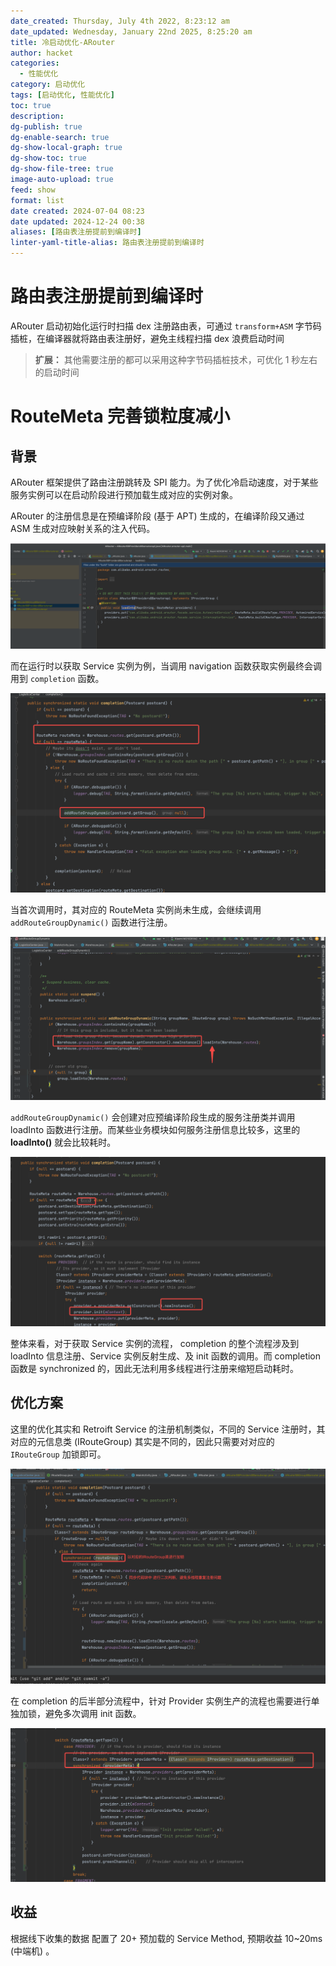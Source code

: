 ```yaml
---
date_created: Thursday, July 4th 2022, 8:23:12 am
date_updated: Wednesday, January 22nd 2025, 8:25:20 am
title: 冷启动优化-ARouter
author: hacket
categories:
  - 性能优化
category: 启动优化
tags: [启动优化, 性能优化]
toc: true
description: 
dg-publish: true
dg-enable-search: true
dg-show-local-graph: true
dg-show-toc: true
dg-show-file-tree: true
image-auto-upload: true
feed: show
format: list
date created: 2024-07-04 08:23
date updated: 2024-12-24 00:38
aliases: [路由表注册提前到编译时]
linter-yaml-title-alias: 路由表注册提前到编译时
---
```


# 路由表注册提前到编译时

ARouter 启动初始化运行时扫描 dex 注册路由表，可通过 `transform+ASM` 字节码插桩，在编译器就将路由表注册好，避免主线程扫描 dex 浪费启动时间

> **扩展：** 其他需要注册的都可以采用这种字节码插桩技术，可优化 1 秒左右的启动时间

# RouteMeta 完善锁粒度减小

## **背景**

ARouter 框架提供了路由注册跳转及 SPI 能力。为了优化冷启动速度，对于某些服务实例可以在启动阶段进行预加载生成对应的实例对象。

ARouter 的注册信息是在预编译阶段 (基于 APT) 生成的，在编译阶段又通过 ASM 生成对应映射关系的注入代码。

![](https://raw.githubusercontent.com/hacket/ObsidianOSS/master/obsidian202407040820957.png)

而在运行时以获取 Service 实例为例，当调用 navigation 函数获取实例最终会调用到 `completion` 函数。

![](https://raw.githubusercontent.com/hacket/ObsidianOSS/master/obsidian202407040820233.png)

当首次调用时，其对应的 RouteMeta 实例尚未生成，会继续调用 `addRouteGroupDynamic()` 函数进行注册。

![](https://raw.githubusercontent.com/hacket/ObsidianOSS/master/obsidian202407040821116.png)

`addRouteGroupDynamic()` 会创建对应预编译阶段生成的服务注册类并调用 loadInto 函数进行注册。而某些业务模块如何服务注册信息比较多，这里的 **loadInto()** 就会比较耗时。

![](https://raw.githubusercontent.com/hacket/ObsidianOSS/master/obsidian202407040822135.png)

整体来看，对于获取 Service 实例的流程， completion 的整个流程涉及到 loadInto 信息注册、Service 实例反射生成、及 init 函数的调用。而 completion 函数是 synchronized 的，因此无法利用多线程进行注册来缩短启动耗时。

## 优化方案

这里的优化其实和 Retroift Service 的注册机制类似，不同的 Service 注册时，其对应的元信息类 (IRouteGroup) 其实是不同的，因此只需要对对应的 `IRouteGroup` 加锁即可。

![](https://raw.githubusercontent.com/hacket/ObsidianOSS/master/obsidian202407040828343.png)

在 completion 的后半部分流程中，针对 Provider 实例生产的流程也需要进行单独加锁，避免多次调用 init 函数。

![](https://raw.githubusercontent.com/hacket/ObsidianOSS/master/obsidian202407040828645.png)

## 收益

根据线下收集的数据 配置了 20+ 预加载的 Service Method, 预期收益 10~20ms (中端机) 。
